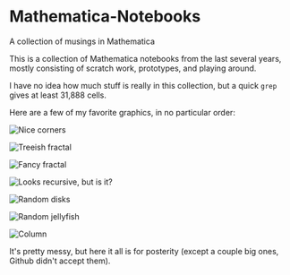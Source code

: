 # Mathematica-Notebooks
A collection of musings in Mathematica

This is a collection of Mathematica notebooks from the last several years, 
mostly consisting of scratch work, prototypes, and playing around.

I have no idea how much stuff is really in this collection, but a quick `grep` 
gives at least 31,888 cells.

Here are a few of my favorite graphics, in no particular order:

![](http://i.imgur.com/1HbylJK.jpg "Nice corners")

![](http://i.imgur.com/Jo65wD9.jpg "Treeish fractal")

![](http://i.imgur.com/MvHiQIH.jpg "Fancy fractal")

![](http://i.imgur.com/4YOPNcV.jpg "Looks recursive, but is it?")

![](http://i.imgur.com/8J64LJf.jpg "Random disks")

![](http://i.imgur.com/xTof1ud.jpg "Random jellyfish")

![](http://i.imgur.com/q7LHEwk.jpg "Column")

It's pretty messy, but here it all is for posterity (except a couple big ones, Github didn't accept them).
